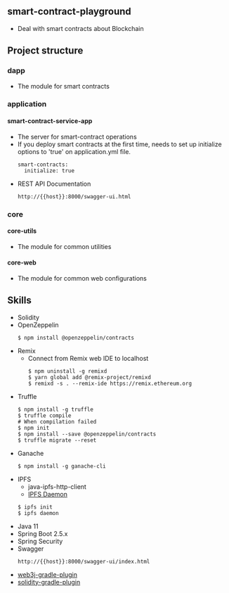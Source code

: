 ## smart-contract-playground
* Deal with smart contracts about Blockchain

## Project structure
### dapp
* The module for smart contracts

### application
#### smart-contract-service-app
* The server for smart-contract operations
* If you deploy smart contracts at the first time, needs to set up initialize options to 'true' on application.yml file.
  ```
  smart-contracts:
    initialize: true
  ```
* REST API Documentation
  ```
  http://{{host}}:8000/swagger-ui.html
  ```

### core
#### core-utils
* The module for common utilities

#### core-web
* The module for common web configurations

## Skills
* Solidity
* OpenZeppelin
  ```
  $ npm install @openzeppelin/contracts
  ```
* Remix
  * Connect from Remix web IDE to localhost
    ```
    $ npm uninstall -g remixd
    $ yarn global add @remix-project/remixd
    $ remixd -s . --remix-ide https://remix.ethereum.org
    ```
* Truffle
  ```
  $ npm install -g truffle
  $ truffle compile
  # When compilation failed
  $ npm init
  $ npm install --save @openzeppelin/contracts
  $ truffle migrate --reset
  ```
* Ganache
  ```
  $ npm install -g ganache-cli
  ```
* IPFS
  * java-ipfs-http-client
  * [IPFS Daemon](https://docs.ipfs.io/install/)
  ```
  $ ipfs init
  $ ipfs daemon
  ```
* Java 11
* Spring Boot 2.5.x
* Spring Security
* Swagger
  ```
  http://{{host}}:8000/swagger-ui/index.html
  ```
* [web3j-gradle-plugin](https://github.com/web3j/web3j-gradle-plugin)
* [solidity-gradle-plugin](https://github.com/web3j/solidity-gradle-plugin)